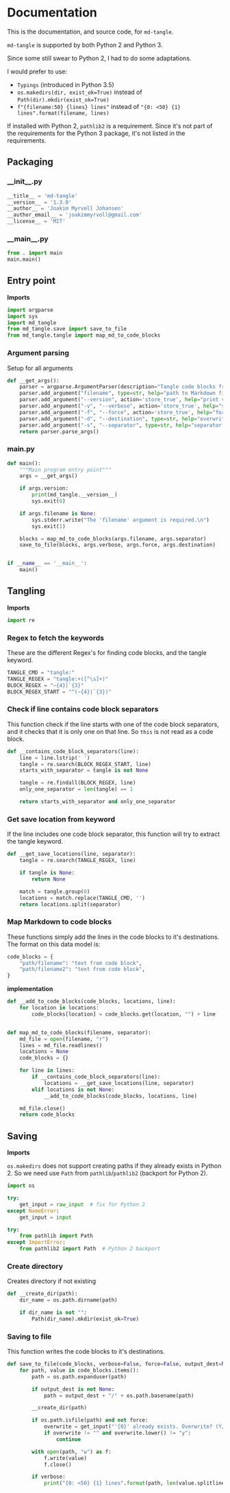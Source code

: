 # Documentation
This is the documentation, and source code, for `md-tangle`.

`md-tangle` is supported by both Python 2 and Python 3.
 
Since some still swear to Python 2, I had to do some adaptations. 

I would prefer to use:
* `Typings` (introduced in Python 3.5)
* `os.makedirs(dir, exist_ok=True)` instead of `Path(dir).mkdir(exist_ok=True)`
* `f"{filename:50} {lines} lines"` instead of `"{0: <50} {1} lines".format(filename, lines)`

If installed with Python 2, `pathlib2` is a requirement. Since it's not part of the
requirements for the Python 3 package, it's not listed in the requirements.

## Packaging

### \_\_init__.py
```python tangle:md_tangle/__init__.py
__title__ = 'md-tangle'
__version__ = '1.3.0'
__author__ = 'Joakim Myrvoll Johansen'
__author_email__ = 'joakimmyrvoll@gmail.com'
__license__ = 'MIT'
```

### \_\_main__.py
```python tangle:md_tangle/__main__.py
from . import main
main.main()
```

## Entry point

__Imports__
```python tangle:md_tangle/main.py
import argparse
import sys
import md_tangle
from md_tangle.save import save_to_file
from md_tangle.tangle import map_md_to_code_blocks
```

### Argument parsing
Setup for all arguments

```python tangle:md_tangle/main.py
def __get_args():
    parser = argparse.ArgumentParser(description="Tangle code blocks from Markdown file.")
    parser.add_argument("filename", type=str, help="path to Markdown file", nargs='?')
    parser.add_argument("--version", action='store_true', help="print version")
    parser.add_argument("-v", "--verbose", action='store_true', help="show output")
    parser.add_argument("-f", "--force", action='store_true', help="force overwrite of files")
    parser.add_argument("-d", "--destination", type=str, help="overwrite output destination")
    parser.add_argument("-s", "--separator", type=str, help="separator for tangle destinations (default=',')", default=",")
    return parser.parse_args()
```

### main.py
```python tangle:md_tangle/main.py
def main():
    """Main program entry point"""
    args = __get_args()

    if args.version:
        print(md_tangle.__version__)
        sys.exit(0)

    if args.filename is None:
        sys.stderr.write("The 'filename' argument is required.\n")
        sys.exit(1)

    blocks = map_md_to_code_blocks(args.filename, args.separator)
    save_to_file(blocks, args.verbose, args.force, args.destination)


if __name__ == '__main__':
    main()
```

## Tangling

__Imports__
```python tangle:md_tangle/tangle.py
import re
```

### Regex to fetch the keywords
These are the different Regex's for finding code blocks, and the tangle keyword.

```python tangle:md_tangle/tangle.py
TANGLE_CMD = "tangle:"
TANGLE_REGEX = "tangle:+([^\s]+)"
BLOCK_REGEX = "~{4}|`{3}"
BLOCK_REGEX_START = "^(~{4}|`{3})"
```

### Check if line contains code block separators
This function check if the line starts with one of the code block separators, and
it checks that it is only one on that line. So ```this``` is not read as a code block.

```python tangle:md_tangle/tangle.py
def __contains_code_block_separators(line):
    line = line.lstrip(' ')
    tangle = re.search(BLOCK_REGEX_START, line)
    starts_with_separator = tangle is not None

    tangle = re.findall(BLOCK_REGEX, line)
    only_one_separator = len(tangle) == 1

    return starts_with_separator and only_one_separator
```

### Get save location from keyword
If the line includes one code block separator, this function will try to extract the tangle keyword.

```python tangle:md_tangle/tangle.py
def __get_save_locations(line, separator):
    tangle = re.search(TANGLE_REGEX, line)

    if tangle is None:
        return None

    match = tangle.group(0)
    locations = match.replace(TANGLE_CMD, '')
    return locations.split(separator)
```

### Map Markdown to code blocks
These functions simply add the lines in the code blocks to it's destinations. The format on this
data model is:
```python
code_blocks = {
    "path/filename": "text from code block",
    "path/filename2": "text from code block",
}
```

__implementation__
```python tangle:md_tangle/tangle.py
def __add_to_code_blocks(code_blocks, locations, line):
    for location in locations:
        code_blocks[location] = code_blocks.get(location, "") + line


def map_md_to_code_blocks(filename, separator):
    md_file = open(filename, "r")
    lines = md_file.readlines()
    locations = None
    code_blocks = {}

    for line in lines:
        if __contains_code_block_separators(line):
            locations = __get_save_locations(line, separator)
        elif locations is not None:
            __add_to_code_blocks(code_blocks, locations, line)

    md_file.close()
    return code_blocks
```

## Saving

__Imports__

`os.makedirs` does not support creating paths if they already exists in Python 2. So we need use `Path` from
`pathlib`/`pathlib2` (backport for Python 2).

```python tangle:md_tangle/save.py
import os

try:
    get_input = raw_input  # fix for Python 2
except NameError:
    get_input = input

try:
    from pathlib import Path
except ImportError:
    from pathlib2 import Path  # Python 2 backport
```

### Create directory
Creates directory if not existing

```python tangle:md_tangle/save.py
def __create_dir(path):
    dir_name = os.path.dirname(path)

    if dir_name is not "":
        Path(dir_name).mkdir(exist_ok=True)

```

### Saving to file
This function writes the code blocks to it's destinations.

```python tangle:md_tangle/save.py
def save_to_file(code_blocks, verbose=False, force=False, output_dest=None):
    for path, value in code_blocks.items():
        path = os.path.expanduser(path)

        if output_dest is not None:
            path = output_dest + "/" + os.path.basename(path)

        __create_dir(path)

        if os.path.isfile(path) and not force:
            overwrite = get_input("'{0}' already exists. Overwrite? (Y/n) ".format(path))
            if overwrite != "" and overwrite.lower() != "y":
                continue

        with open(path, "w") as f:
            f.write(value)
            f.close()

        if verbose:
            print("{0: <50} {1} lines".format(path, len(value.splitlines())))

```
